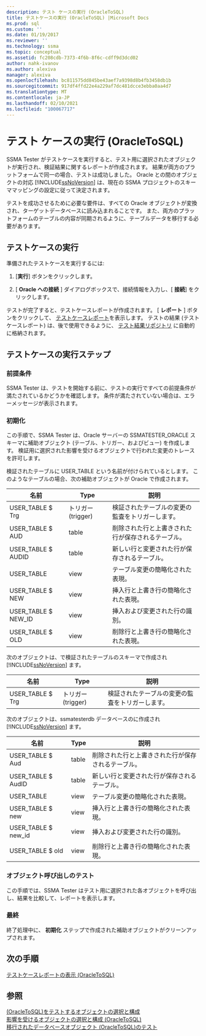 ```yaml
---
description: テスト ケースの実行 (OracleToSQL)
title: テストケースの実行 (OracleToSQL) |Microsoft Docs
ms.prod: sql
ms.custom: ''
ms.date: 01/19/2017
ms.reviewer: ''
ms.technology: ssma
ms.topic: conceptual
ms.assetid: fc208cdb-7373-4f6b-8f6c-cdff9d3dcd02
author: nahk-ivanov
ms.author: alexiva
manager: alexiva
ms.openlocfilehash: bc811575dd845be43aef7a9398d8b4fb3458db1b
ms.sourcegitcommit: 917df4ffd22e4a229af7dc481dcce3ebba0aa4d7
ms.translationtype: MT
ms.contentlocale: ja-JP
ms.lasthandoff: 02/10/2021
ms.locfileid: "100067717"
---
```

# <a name="running-test-cases-oracletosql"></a>テスト ケースの実行 (OracleToSQL)
SSMA Tester がテストケースを実行すると、テスト用に選択されたオブジェクトが実行され、検証結果に関するレポートが作成されます。 結果が両方のプラットフォームで同一の場合、テストは成功しました。 Oracle との間のオブジェクトの対応 [!INCLUDE[ssNoVersion](../../includes/ssnoversion-md.md)] は、現在の SSMA プロジェクトのスキーママッピングの設定に従って決定されます。  
  
テストを成功させるために必要な要件は、すべての Oracle オブジェクトが変換され、ターゲットデータベースに読み込まれることです。 また、両方のプラットフォームのテーブルの内容が同期されるように、テーブルデータを移行する必要があります。  
  
## <a name="run-test-case"></a>テストケースの実行  
準備されたテストケースを実行するには:  
  
1.  [**実行**] ボタンをクリックします。  
  
2.  [ **Oracle への接続** ] ダイアログボックスで、接続情報を入力し、[ **接続**] をクリックします。  
  
テストが完了すると、テストケースレポートが作成されます。 [ **レポート** ] ボタンをクリックして、 [テストケースレポート](viewing-test-case-reports-oracletosql.md)を表示します。 テストの結果 (テストケースレポート) は、後で使用できるように、 [テスト結果リポジトリ](using-test-repositories-oracletosql.md) に自動的に格納されます。  
  
## <a name="test-case-execution-steps"></a>テストケースの実行ステップ  
  
### <a name="prerequisites"></a>前提条件  
SSMA Tester は、テストを開始する前に、テストの実行ですべての前提条件が満たされているかどうかを確認します。 条件が満たされていない場合は、エラーメッセージが表示されます。  
  
### <a name="initialization"></a>初期化  
この手順で、SSMA Tester は、Oracle サーバーの SSMATESTER_ORACLE スキーマに補助オブジェクト (テーブル、トリガー、およびビュー) を作成します。 検証用に選択された影響を受けるオブジェクトで行われた変更のトレースを許可します。  
  
検証されたテーブルに USER_TABLE という名前が付けられているとします。 このようなテーブルの場合、次の補助オブジェクトが Oracle で作成されます。  
  
|名前|Type|説明|  
|-|-|-|  
|USER_TABLE $ Trg|トリガー (trigger)|検証されたテーブルの変更の監査をトリガーします。|  
|USER_TABLE $ AUD|table|削除された行と上書きされた行が保存されるテーブル。|  
|USER_TABLE $ AUDID|table|新しい行と変更された行が保存されるテーブル。|  
|USER_TABLE|view|テーブル変更の簡略化された表現。|  
|USER_TABLE $ NEW|view|挿入行と上書き行の簡略化された表現。|  
|USER_TABLE $ NEW_ID|view|挿入および変更された行の識別。|  
|USER_TABLE $ OLD|view|削除行と上書き行の簡略化された表現。|  
  
次のオブジェクトは、で検証されたテーブルのスキーマで作成され [!INCLUDE[ssNoVersion](../../includes/ssnoversion-md.md)] ます。  
  
|名前|Type|説明|  
|-|-|-|  
|USER_TABLE $ Trg|トリガー (trigger)|検証されたテーブルの変更の監査をトリガーします。|  
  
次のオブジェクトは、ssmatesterdb データベースのに作成され [!INCLUDE[ssNoVersion](../../includes/ssnoversion-md.md)] ます。  
  
|名前|Type|説明|  
|-|-|-|  
|USER_TABLE $ Aud|table|削除された行と上書きされた行が保存されるテーブル。|  
|USER_TABLE $ AudID|table|新しい行と変更された行が保存されるテーブル。|  
|USER_TABLE|view|テーブル変更の簡略化された表現。|  
|USER_TABLE $ new|view|挿入行と上書き行の簡略化された表現。|  
|USER_TABLE $ new_id|view|挿入および変更された行の識別。|  
|USER_TABLE $ old|view|削除行と上書き行の簡略化された表現。|  
  
### <a name="test-object-calls"></a>オブジェクト呼び出しのテスト  
この手順では、SSMA Tester はテスト用に選択された各オブジェクトを呼び出し、結果を比較して、レポートを表示します。  
  
### <a name="finalization"></a>最終  
終了処理中に、 **初期化** ステップで作成された補助オブジェクトがクリーンアップされます。  
  
## <a name="next-step"></a>次の手順  
[テストケースレポートの表示 &#40;OracleToSQL&#41;](../../ssma/oracle/viewing-test-case-reports-oracletosql.md)  
  
## <a name="see-also"></a>参照  
[&#40;OracleToSQL&#41;をテストするオブジェクトの選択と構成 ](../../ssma/oracle/selecting-and-configuring-objects-to-test-oracletosql.md)  
[影響を受けるオブジェクトの選択と構成 &#40;OracleToSQL&#41;](../../ssma/oracle/selecting-and-configuring-affected-objects-oracletosql.md)  
[移行されたデータベースオブジェクト &#40;OracleToSQL&#41;のテスト ](../../ssma/oracle/testing-migrated-database-objects-oracletosql.md)  
  
